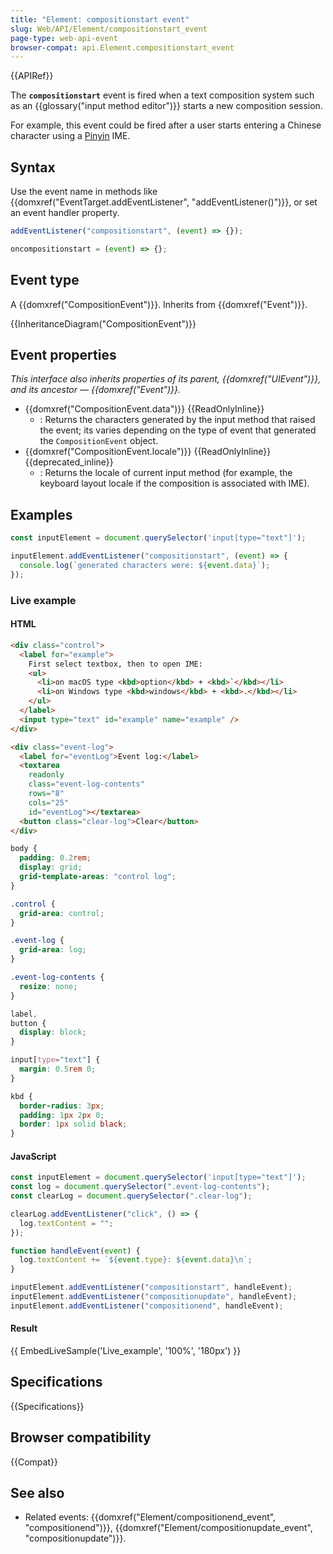 ```yaml
---
title: "Element: compositionstart event"
slug: Web/API/Element/compositionstart_event
page-type: web-api-event
browser-compat: api.Element.compositionstart_event
---
```


{{APIRef}}

The **`compositionstart`** event is fired when a text composition system such as an {{glossary("input method editor")}} starts a new composition session.

For example, this event could be fired after a user starts entering a Chinese character using a [Pinyin](https://en.wikipedia.org/wiki/Pinyin) IME.

## Syntax

Use the event name in methods like {{domxref("EventTarget.addEventListener", "addEventListener()")}}, or set an event handler property.

```js
addEventListener("compositionstart", (event) => {});

oncompositionstart = (event) => {};
```

## Event type

A {{domxref("CompositionEvent")}}. Inherits from {{domxref("Event")}}.

{{InheritanceDiagram("CompositionEvent")}}

## Event properties

_This interface also inherits properties of its parent, {{domxref("UIEvent")}}, and its ancestor — {{domxref("Event")}}._

- {{domxref("CompositionEvent.data")}} {{ReadOnlyInline}}
  - : Returns the characters generated by the input method that raised the event; its varies depending on the type of event that generated the `CompositionEvent` object.
- {{domxref("CompositionEvent.locale")}} {{ReadOnlyInline}} {{deprecated_inline}}
  - : Returns the locale of current input method (for example, the keyboard layout locale if the composition is associated with IME).

## Examples

```js
const inputElement = document.querySelector('input[type="text"]');

inputElement.addEventListener("compositionstart", (event) => {
  console.log(`generated characters were: ${event.data}`);
});
```

### Live example

#### HTML

```html
<div class="control">
  <label for="example">
    First select textbox, then to open IME:
    <ul>
      <li>on macOS type <kbd>option</kbd> + <kbd>`</kbd></li>
      <li>on Windows type <kbd>windows</kbd> + <kbd>.</kbd></li>
    </ul>
  </label>
  <input type="text" id="example" name="example" />
</div>

<div class="event-log">
  <label for="eventLog">Event log:</label>
  <textarea
    readonly
    class="event-log-contents"
    rows="8"
    cols="25"
    id="eventLog"></textarea>
  <button class="clear-log">Clear</button>
</div>
```

```css hidden
body {
  padding: 0.2rem;
  display: grid;
  grid-template-areas: "control log";
}

.control {
  grid-area: control;
}

.event-log {
  grid-area: log;
}

.event-log-contents {
  resize: none;
}

label,
button {
  display: block;
}

input[type="text"] {
  margin: 0.5rem 0;
}

kbd {
  border-radius: 3px;
  padding: 1px 2px 0;
  border: 1px solid black;
}
```

#### JavaScript

```js
const inputElement = document.querySelector('input[type="text"]');
const log = document.querySelector(".event-log-contents");
const clearLog = document.querySelector(".clear-log");

clearLog.addEventListener("click", () => {
  log.textContent = "";
});

function handleEvent(event) {
  log.textContent += `${event.type}: ${event.data}\n`;
}

inputElement.addEventListener("compositionstart", handleEvent);
inputElement.addEventListener("compositionupdate", handleEvent);
inputElement.addEventListener("compositionend", handleEvent);
```

#### Result

{{ EmbedLiveSample('Live_example', '100%', '180px') }}

## Specifications

{{Specifications}}

## Browser compatibility

{{Compat}}

## See also

- Related events: {{domxref("Element/compositionend_event", "compositionend")}}, {{domxref("Element/compositionupdate_event", "compositionupdate")}}.

